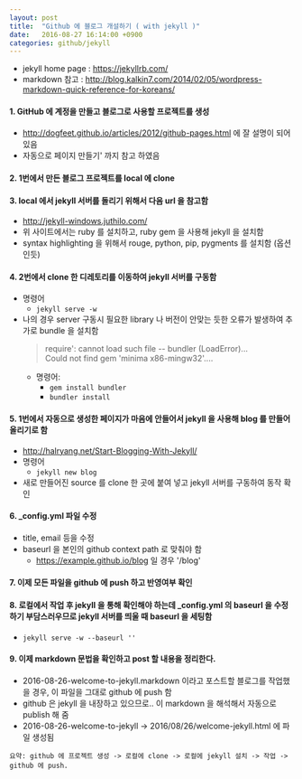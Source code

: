 ```yaml
---
layout: post
title:  "Github 에 블로그 개설하기 ( with jekyll )"
date:   2016-08-27 16:14:00 +0900
categories: github/jekyll
---
```

* jekyll home page : <https://jekyllrb.com/>
* markdown 참고 : <http://blog.kalkin7.com/2014/02/05/wordpress-markdown-quick-reference-for-koreans/>


#### 1. GitHub 에 계정을 만들고 블로그로 사용할 프로젝트를 생성 

* <http://dogfeet.github.io/articles/2012/github-pages.html> 에 잘 설명이 되어 있음
* 자동으로 페이지 만들기' 까지 참고 하였음 


#### 2. 1번에서 만든 블로그 프로젝트를 local 에 clone 


#### 3. local 에서 jekyll 서버를 돌리기 위해서 다음 url 을 참고함

* <http://jekyll-windows.juthilo.com/>
* 위 사이트에서는 ruby 를 설치하고, ruby gem 을 사용해 jekyll 을 설치함
* syntax highlighting 을 위해서 rouge, python, pip, pygments 를 설치함 (옵션인듯)
    

#### 4. 2번에서 clone 한 디레토리를 이동하여 jekyll 서버를 구동함

* 명령어 
    * <code>jekyll serve -w</code>
* 나의 경우 server 구동시 필요한 library 나 버전이 안맞는 듯한 오류가 발생하여 추가로 bundle 을 설치함
    >   require': cannot load such file -- bundler (LoadError)...<br> 
        Could not find gem 'minima x86-mingw32'....
    * 명령어: 
        * <code>gem install bundler </code>
        * <code>bundler install</code>

 

#### 5. 1번에서 자동으로 생성한 페이지가 마음에 안들어서 jekyll 을 사용해 blog 를 만들어 올리기로 함

* <http://halryang.net/Start-Blogging-With-Jekyll/>
* 명령어
    * <code>jekyll new blog</code>
* 새로 만들어진 source 를 clone 한 곳에 붙여 넣고 jekyll 서버를 구동하여 동작 확인 
    

#### 6. _config.yml 파일 수정

* title, email 등을 수정
* baseurl 을 본인의 github context path 로 맞춰야 함
    * https://example.github.io/blog 일 경우 '/blog'
     

#### 7. 이제 모든 파일을 github 에 push 하고 반영여부 확인
 

#### 8. 로컬에서 작업 후 jekyll 을 통해 확인해야 하는데 _config.yml 의 baseurl 을 수정하기 부담스러우므로 jekyll 서버를 띄울 때 baseurl 을 세팅함

* <code>jekyll serve -w --baseurl ''</code>
    

#### 9. 이제 markdown 문법을 확인하고 post 할 내용을 정리한다.

* 2016-08-26-welcome-to-jekyll.markdown 이라고 포스트할 블로그를 작업했을 경우, 이 파일을 그대로 github 에 push 함
* github 은 jekyll 을 내장하고 있으므로.. 이 markdown 을 해석해서 자동으로 publish 해 줌
* 2016-08-26-welcome-to-jekyll -> 2016/08/26/welcome-jekyll.html 에 파일 생성됨


~~~~
요약: github 에 프로젝트 생성 -> 로컬에 clone -> 로컬에 jekyll 설치 -> 작업 -> github 에 push.
~~~~